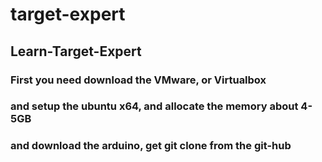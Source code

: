 # target-expert
## Learn-Target-Expert
### First you need download the VMware, or Virtualbox
### and setup the ubuntu x64, and allocate the memory about 4-5GB
### and download the arduino, get git clone from the git-hub
